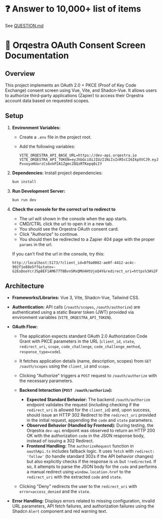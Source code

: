 # ❓ Answer to 10,000+ list of items

See [QUESTION.md](./QUESTION.md)

# 🔑 Orqestra OAuth Consent Screen Documentation

## Overview

This project implements an OAuth 2.0 + PKCE (Proof of Key Code Exchange) consent screen using Vue, Vite, and Shadcn-Vue. It allows users to authorize third-party applications (Zapier) to access their Orqestra account data based on requested scopes.

## Setup

1.  **Environment Variables:**

    - Create a `.env` file in the project root.
    - Add the following variables:

      ```
      VITE_ORQESTRA_API_BASE_URL=https://dev-api.orqestra.io
      VITE_ORQESTRA_API_TOKEN=eyJhbGciOiJIUzI1NiIsInR5cCI6IkpXVCJ9.eyJlbWFpbCI6Im5ldGZvcnVtK29saXZAZ21haWwuY29tIiwiaWQiOjc1LCJwcm92aWRlciI6Im5vbmUifQ.hBu6-PxvoyoHUorzCs6xkP2A1ZgmcZ8QzRTKepq0iIY
      ```

2.  **Dependencies:** Install project dependencies:

    ```bash
    bun install
    ```

3.  **Run Development Server:**

    ```bash
    bun run dev
    ```

4.  **Check the console for the correct url to redirect to**

    - The url will shown in the console when the app starts.
    - CMD/CTRL click the url to open it in a new tab.
    - You should see the Orqestra OAuth consent card.
    - Click "Authorize" to continue.
    - You should then be redirected to a Zapier 404 page with the proper `params` in the url.

    If you can't find the url in the console, try this:

    ```
    http://localhost:5173/?client_id=8f9a0002-ae0f-4412-ac4c-902f1e88e5ff&state=-G2EoDooYcrJ5p8EF1AM677T8BvnSMxQMU4HtUjoQ4Y&redirect_uri=https%3A%2F%2Fzapier.com%2Fdashboard%2Fauth%2Foauth%2Freturn%2FApp222291CLIAPI%2F&response_type=code&scope=conversion&code_challenge=BSupaW6JDyiPDgU4HM8wkLj94DELW0BvsxPAoO2d5XA&code_challenge_method=S256
    ```

## Architecture

- **Frameworks/Libraries:** Vue 3, Vite, Shadcn-Vue, Tailwind CSS.

- **Authentication:** API calls (`/oauth/scopes`, `/oauth/authorize`) are authenticated using a static Bearer token (JWT) provided via environment variables (`VITE_ORQESTRA_API_TOKEN`).

- **OAuth Flow:**

  - The application expects standard OAuth 2.0 Authorization Code Grant with PKCE parameters in the URL (`client_id`, `state`, `redirect_uri`, `scope`, `code_challenge`, `code_challenge_method`, `response_type=code`).
  - It fetches application details (name, description, scopes) from `GET /oauth/scopes` using the `client_id` and `scope`.
  - Clicking "Authorize" triggers a `POST` request to `/oauth/authorize` with the necessary parameters.

  - **Backend Interaction (`POST /oauth/authorize`):**

    - **Expected Standard Behavior:** The backend `/oauth/authorize` endpoint validates the request (including checking if the `redirect_uri` is allowed for the `client_id`) and, upon success, should issue an HTTP 302 Redirect to the `redirect_uri` provided in the initial request, appending the `code` and `state` parameters.
    - **Observed Behavior (Handled by Frontend):** During testing, the Orqestra `dev-api` endpoint was observed to return an HTTP 200 OK with the authorization `code` in the JSON response body, instead of issuing a 302 Redirect.
    - **Frontend Handling:** The `authorizeRequest` function in `oauthApi.ts` includes fallback logic. It uses `fetch` with `redirect: 'follow'` (to handle standard 302s if the API behavior changes) but also explicitly checks if the response is `ok` but `!redirected`. If so, it attempts to parse the JSON body for the `code` and performs a manual redirect using `window.location.href` to the `redirect_uri` with the extracted `code` and `state`.

  - Clicking "Deny" redirects the user to the `redirect_uri` with `error=access_denied` and the `state`.

- **Error Handling:** Displays errors related to missing configuration, invalid URL parameters, API fetch failures, and authorization failures using the Shadcn `Alert` component and red warning text.
